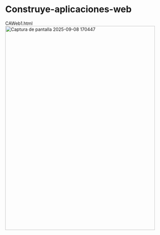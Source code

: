 # Construye-aplicaciones-web

CAWeb1.html<br>
<img width="474" height="646" alt="Captura de pantalla 2025-09-08 170447" src="https://github.com/user-attachments/assets/57c2c562-e5f9-46c0-9b8f-d79711d1acac" />
